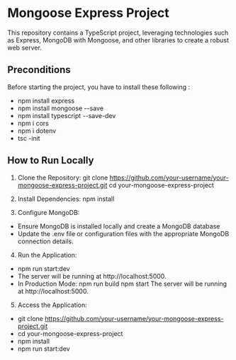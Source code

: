 # Mongoose Express Project
This repository contains a TypeScript project, leveraging technologies such as Express, MongoDB with Mongoose, and other libraries to create a robust web server.

## Preconditions
Before starting the project, you have to install these following :
* npm install express
* npm install mongoose --save 
* npm install typescript --save-dev
* npm i cors
* npm i dotenv
* tsc -init


## How to Run Locally
1. Clone the Repository:
git clone https://github.com/your-username/your-mongoose-express-project.git
cd your-mongoose-express-project

2. Install Dependencies:
npm install

3. Configure MongoDB:
* Ensure MongoDB is installed locally and create a MongoDB database
* Update the .env file or configuration files with the appropriate MongoDB connection details.

4. Run the Application:
* npm run start:dev
* The server will be running at http://localhost:5000.
* In Production Mode:
npm run build
npm start
The server will be running at http://localhost:5000.

5. Access the Application:
* git clone https://github.com/your-username/your-mongoose-express-project.git
* cd your-mongoose-express-project
* npm install
* npm run start:dev



